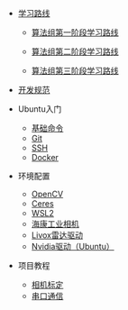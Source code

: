 - [学习路线](Learning_path.md)

  - [算法组第一阶段学习路线](Learning_path_1.md)

  - [算法组第二阶段学习路线](Learning_path_2.md)

  - [算法组第三阶段学习路线](Learning_path_3.md)

- [开发规范](Development_Specifications.md)

- Ubuntu入门

  - [基础命令](Basic_commands.md)
  - [Git](Git.md)
  - [SSH](SSH.md)
  - [Docker](Docker.md)

- 环境配置

  - [OpenCV](OpenCV.md)
  - [Ceres](Ceres.md)
  - [WSL2](WSL2.md)
  - [海康工业相机](hikvision.md)
  - [Livox雷达驱动](Livox.md)
  - [Nvidia驱动（Ubuntu）](Nvidia_driver.md)

- 项目教程

  - [相机标定](camera_calibration.md)
  - [串口通信](serial_communication.md)

  

  